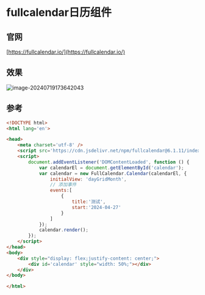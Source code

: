 # fullcalendar日历组件
## 官网

[https://fullcalendar.io/](https://fullcalendar.io/)

## 效果

![image-20240719173642043](http://cdn.qiniu.liyansheng.top/img/image-20240719173642043.png)

## 参考
```html
<!DOCTYPE html>
<html lang='en'>

<head>
    <meta charset='utf-8' />
    <script src='https://cdn.jsdelivr.net/npm/fullcalendar@6.1.11/index.global.min.js'></script>
    <script>
        document.addEventListener('DOMContentLoaded', function () {
            var calendarEl = document.getElementById('calendar');
            var calendar = new FullCalendar.Calendar(calendarEl, {
                initialView: 'dayGridMonth',
                // 添加事件
                events:[
                    {
                        title:'测试',
                        start:'2024-04-27'
                    }
                ]
            });
            calendar.render();
        });
    </script>
</head>
<body>
    <div style="display: flex;justify-content: center;">
        <div id='calendar' style="width: 50%;"></div>
    </div>
</body>

</html>
```